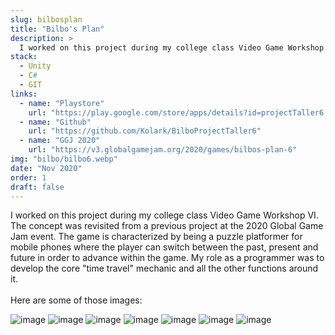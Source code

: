 ```yaml
---
slug: bilbosplan
title: "Bilbo's Plan"
description: >
  I worked on this project during my college class Video Game Workshop VI. The game is characterized by being a puzzle platformer for mobile phones where the player can switch between the past, present and future in order to advance within the game.
stack:
  - Unity
  - C#
  - GIT
links:
  - name: "Playstore"
    url: "https://play.google.com/store/apps/details?id=projectTaller6.BilbosPlan"
  - name: "Github"
    url: "https://github.com/Kolark/BilboProjectTaller6"
  - name: "GGJ 2020"
    url: "https://v3.globalgamejam.org/2020/games/bilbos-plan-6"
img: "bilbo/bilbo6.webp"
date: "Nov 2020"
order: 1
draft: false
---
```


I worked on this project during my college class Video Game Workshop VI. The concept was revisited from a previous project at the 2020 Global Game Jam event. The game is characterized by being a puzzle platformer for mobile phones where the player can switch between the past, present and future in order to advance within the game. My role as a programmer was to develop the core \"time travel\" mechanic and all the other functions around it.\
\
Here are some of those images:

![image](/imgs/bilbo/bilbo1.webp)
![image](/imgs/bilbo/bilbo2.webp)
![image](/imgs/bilbo/bilbo3.webp)
![image](/imgs/bilbo/bilbo4.webp)
![image](/imgs/bilbo/bilbo5.webp)
![image](/imgs/bilbo/bilbo6.webp)
![image](/imgs/bilbo/bilbo7.webp)